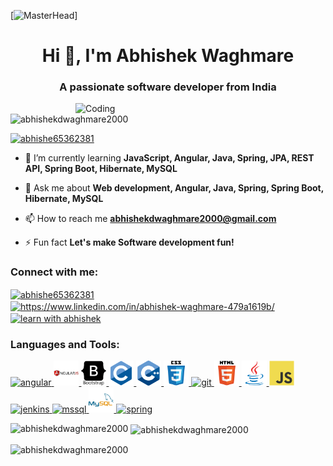 [![MasterHead](https://camo.githubusercontent.com/84dd57d843b72ab017cc3345b7ad89c3c42a4a3cb8e13595dc4184affd21ca64/68747470733a2f2f626c6f672e6269742e61692f77702d636f6e74656e742f75706c6f6164732f323031382f30392f486f772d746f2d456d6265642d4769744875622d47697374732d696e2d596f75722d446f63756d656e74732d426c6f672d42616e6e65722e706e67)]
<h1 align="center">Hi 👋, I'm Abhishek Waghmare</h1>
<h3 align="center">A passionate software developer from India</h3>

<img align="right" alt="Coding" width="400" src="https://encrypted-tbn0.gstatic.com/images?q=tbn:ANd9GcTCISN_L2XuYbAuvlZePfxIK5HkbdlZk1y9cg&usqp=CAU">

<p align="left"> <img src="https://komarev.com/ghpvc/?username=abhishekdwaghmare2000&label=Profile%20views&color=0e75b6&style=flat" alt="abhishekdwaghmare2000" /> </p>

<p align="left"> <a href="https://twitter.com/abhishe65362381" target="blank"><img src="https://img.shields.io/twitter/follow/abhishe65362381?logo=twitter&style=for-the-badge" alt="abhishe65362381" /></a> </p>

- 🌱 I’m currently learning **JavaScript, Angular, Java, Spring, JPA, REST API, Spring Boot, Hibernate, MySQL**

- 💬 Ask me about **Web development, Angular, Java, Spring, Spring Boot, Hibernate, MySQL**

- 📫 How to reach me **abhishekdwaghmare2000@gmail.com**

- ⚡ Fun fact **Let's make Software development fun!**

<h3 align="left">Connect with me:</h3>
<p align="left">
<a href="https://twitter.com/abhishe65362381" target="blank"><img align="center" src="https://raw.githubusercontent.com/rahuldkjain/github-profile-readme-generator/master/src/images/icons/Social/twitter.svg" alt="abhishe65362381" height="30" width="40" /></a>
<a href="https://linkedin.com/in/https://www.linkedin.com/in/abhishek-waghmare-479a1619b/" target="blank"><img align="center" src="https://raw.githubusercontent.com/rahuldkjain/github-profile-readme-generator/master/src/images/icons/Social/linked-in-alt.svg" alt="https://www.linkedin.com/in/abhishek-waghmare-479a1619b/" height="30" width="40" /></a>
<a href="https://www.youtube.com/channel/UCY_OnvSQPl3p8dgEQbQEOUg" target="blank"><img align="center" src="https://raw.githubusercontent.com/rahuldkjain/github-profile-readme-generator/master/src/images/icons/Social/youtube.svg" alt="learn with abhishek" height="30" width="40" /></a>
</p>

<h3 align="left">Languages and Tools:</h3>
<p align="left"> <a href="https://angular.io" target="_blank" rel="noreferrer"> <img src="https://angular.io/assets/images/logos/angular/angular.svg" alt="angular" width="40" height="40"/> </a> <a href="https://angular.io" target="_blank" rel="noreferrer"> <img src="https://raw.githubusercontent.com/devicons/devicon/master/icons/angularjs/angularjs-original-wordmark.svg" alt="angularjs" width="40" height="40"/> </a> <a href="https://getbootstrap.com" target="_blank" rel="noreferrer"> <img src="https://raw.githubusercontent.com/devicons/devicon/master/icons/bootstrap/bootstrap-plain-wordmark.svg" alt="bootstrap" width="40" height="40"/> </a> <a href="https://www.cprogramming.com/" target="_blank" rel="noreferrer"> <img src="https://raw.githubusercontent.com/devicons/devicon/master/icons/c/c-original.svg" alt="c" width="40" height="40"/> </a> <a href="https://www.w3schools.com/cpp/" target="_blank" rel="noreferrer"> <img src="https://raw.githubusercontent.com/devicons/devicon/master/icons/cplusplus/cplusplus-original.svg" alt="cplusplus" width="40" height="40"/> </a> <a href="https://www.w3schools.com/css/" target="_blank" rel="noreferrer"> <img src="https://raw.githubusercontent.com/devicons/devicon/master/icons/css3/css3-original-wordmark.svg" alt="css3" width="40" height="40"/> </a> <a href="https://git-scm.com/" target="_blank" rel="noreferrer"> <img src="https://www.vectorlogo.zone/logos/git-scm/git-scm-icon.svg" alt="git" width="40" height="40"/> </a> <a href="https://www.w3.org/html/" target="_blank" rel="noreferrer"> <img src="https://raw.githubusercontent.com/devicons/devicon/master/icons/html5/html5-original-wordmark.svg" alt="html5" width="40" height="40"/> </a> <a href="https://www.java.com" target="_blank" rel="noreferrer"> <img src="https://raw.githubusercontent.com/devicons/devicon/master/icons/java/java-original.svg" alt="java" width="40" height="40"/> </a> <a href="https://developer.mozilla.org/en-US/docs/Web/JavaScript" target="_blank" rel="noreferrer"> <img src="https://raw.githubusercontent.com/devicons/devicon/master/icons/javascript/javascript-original.svg" alt="javascript" width="40" height="40"/> </a> <a href="https://www.jenkins.io" target="_blank" rel="noreferrer"> <img src="https://www.vectorlogo.zone/logos/jenkins/jenkins-icon.svg" alt="jenkins" width="40" height="40"/> </a> <a href="https://www.microsoft.com/en-us/sql-server" target="_blank" rel="noreferrer"> <img src="https://www.svgrepo.com/show/303229/microsoft-sql-server-logo.svg" alt="mssql" width="40" height="40"/> </a> <a href="https://www.mysql.com/" target="_blank" rel="noreferrer"> <img src="https://raw.githubusercontent.com/devicons/devicon/master/icons/mysql/mysql-original-wordmark.svg" alt="mysql" width="40" height="40"/> </a> <a href="https://spring.io/" target="_blank" rel="noreferrer"> <img src="https://www.vectorlogo.zone/logos/springio/springio-icon.svg" alt="spring" width="40" height="40"/> </a> </p>

<p><img align="left" src="https://github-readme-stats.vercel.app/api/top-langs?username=abhishekdwaghmare2000&show_icons=true&locale=en&layout=compact" alt="abhishekdwaghmare2000" /></p>

<p>&nbsp;<img align="center" src="https://github-readme-stats.vercel.app/api?username=abhishekdwaghmare2000&show_icons=true&locale=en" alt="abhishekdwaghmare2000" /></p>

<p><img align="center" src="https://github-readme-streak-stats.herokuapp.com/?user=abhishekdwaghmare2000&" alt="abhishekdwaghmare2000" /></p>

